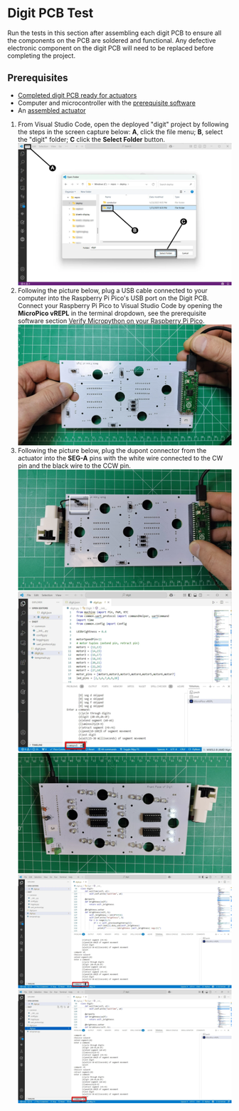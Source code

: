 # Digit PCB Test

Run the tests in this section after assembling each digit PCB to ensure all the components on the PCB are soldered and functional. Any defective electronic component on the digit PCB will need to be replaced before completing the project.

## Prerequisites

- [Completed digit PCB ready for actuators](./digitpcbassembly.md)
- Computer and microcontroller with the [prerequisite software](./prerequisitesoftware.md)
- An [assembled actuator](./actuatorassembly.md)

1. From Visual Studio Code, open the deployed "digit" project by following the steps in the screen capture below: **A**, click the file menu; **B**, select the "digit" folder; **C** click the **Select Folder** button.
![testpcbactuator-prerequisite](../img/testpcbactuator/prerequisite.webp)
1. Following the picture below, plug a USB cable connected to your computer into the Raspberry Pi Pico's USB port on the Digit PCB. Connect your Raspberry Pi Pico to Visual Studio Code by opening the **MicroPico vREPL** in the terminal dropdown, see the prerequisite software section [Verify Micropython on your Raspberry Pi Pico](../prerequisitesoftware.md/#verify_micropython_on_your_raspberry_pi_pico).
![testpcbactuator-1](../img/testpcbactuator/testpcbactuator-1.webp)
1. Following the picture below, plug the dupont connector from the actuator into the **SEG-A** pins with the white wire connected to the CW pin and the black wire to the CCW pin.
![testpcbactuator-2](../img/testpcbactuator/testpcbactuator-2.webp)
![testpcbactuator-3](../img/testpcbactuator/testpcbactuator-3.webp)
![testpcbactuator-4](../img/testpcbactuator/testpcbactuator-4.webp)
![testpcbactuator-5](../img/testpcbactuator/testpcbactuator-5.webp)
![testpcbactuator-6](../img/testpcbactuator/testpcbactuator-6.webp)